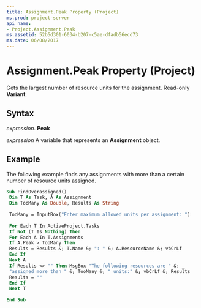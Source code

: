 ```yaml
---
title: Assignment.Peak Property (Project)
ms.prod: project-server
api_name:
- Project.Assignment.Peak
ms.assetid: 52b5d301-6034-b207-c5ae-dfadb56ecd73
ms.date: 06/08/2017
---
```



# Assignment.Peak Property (Project)

Gets the largest number of resource units for the assignment. Read-only **Variant**.


## Syntax

 _expression_. **Peak**

 _expression_ A variable that represents an **Assignment** object.


## Example

The following example finds any assignments with more than a certain number of resource units assigned.


```vb
Sub FindOverassigned() 
 Dim T As Task, A As Assignment 
 Dim TooMany As Double, Results As String 
 
 TooMany = InputBox("Enter maximum allowed units per assignment: ") 
 
 For Each T In ActiveProject.Tasks 
 If Not (T Is Nothing) Then 
 For Each A In T.Assignments 
 If A.Peak > TooMany Then 
 Results = Results &; T.Name &; ": " &; A.ResourceName &; vbCrLf 
 End If 
 Next A 
 If Results <> "" Then MsgBox "The following resources are " &; _ 
 "assigned more than " &; TooMany &; " units:" &; vbCrLf &; Results 
 Results = "" 
 End If 
 Next T 
 
End Sub
```


